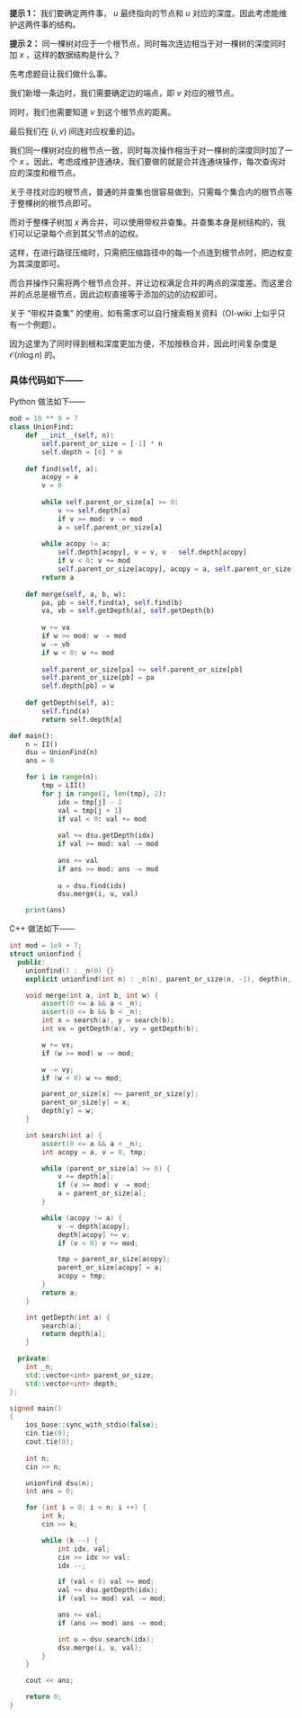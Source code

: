 **提示 1：** 我们要确定两件事， $u$ 最终指向的节点和 $u$ 对应的深度。因此考虑能维护这两件事的结构。

**提示 2：** 同一棵树对应于一个根节点，同时每次连边相当于对一棵树的深度同时加 $x$ ，这样的数据结构是什么？

先考虑题目让我们做什么事。

我们新增一条边时，我们需要确定边的端点，即 $v$ 对应的根节点。

同时，我们也需要知道 $v$ 到这个根节点的距离。

最后我们在 $(i,v)$ 间连对应权重的边。

我们同一棵树对应的根节点一致，同时每次操作相当于对一棵树的深度同时加了一个 $x$ 。因此，考虑成维护连通块，我们要做的就是合并连通块操作，每次查询对应的深度和根节点。

关于寻找对应的根节点，普通的并查集也很容易做到，只需每个集合内的根节点等于整棵树的根节点即可。

而对于整棵子树加 $x$ 再合并，可以使用带权并查集。并查集本身是树结构的，我们可以记录每个点到其父节点的边权。

这样，在进行路径压缩时，只需把压缩路径中的每一个点连到根节点时，把边权变为其深度即可。

而合并操作只需将两个根节点合并，并让边权满足合并的两点的深度差。而这里合并的点总是根节点，因此边权直接等于添加的边的边权即可。

关于 “带权并查集” 的使用，如有需求可以自行搜索相关资料（OI-wiki 上似乎只有一个例题）。

因为这里为了同时得到根和深度更加方便，不加按秩合并，因此时间复杂度是 $\mathcal{O}(n\log n)$ 的。

### 具体代码如下——

Python 做法如下——

```Python []
mod = 10 ** 9 + 7
class UnionFind:
    def __init__(self, n):
        self.parent_or_size = [-1] * n
        self.depth = [0] * n
 
    def find(self, a):
        acopy = a
        v = 0
        
        while self.parent_or_size[a] >= 0:
            v += self.depth[a]
            if v >= mod: v -= mod
            a = self.parent_or_size[a]
        
        while acopy != a:
            self.depth[acopy], v = v, v - self.depth[acopy]
            if v < 0: v += mod
            self.parent_or_size[acopy], acopy = a, self.parent_or_size[acopy]
        return a
 
    def merge(self, a, b, w):
        pa, pb = self.find(a), self.find(b)
        va, vb = self.getDepth(a), self.getDepth(b)
        
        w += va
        if w >= mod: w -= mod
        w -= vb
        if w < 0: w += mod
        
        self.parent_or_size[pa] += self.parent_or_size[pb]
        self.parent_or_size[pb] = pa
        self.depth[pb] = w
 
    def getDepth(self, a):
        self.find(a)
        return self.depth[a]

def main():
    n = II()
    dsu = UnionFind(n)
    ans = 0

    for i in range(n):
        tmp = LII()
        for j in range(1, len(tmp), 2):
            idx = tmp[j] - 1
            val = tmp[j + 1]
            if val < 0: val += mod
            
            val += dsu.getDepth(idx)
            if val >= mod: val -= mod
            
            ans += val
            if ans >= mod: ans -= mod
            
            u = dsu.find(idx)
            dsu.merge(i, u, val)

    print(ans)
```

C++ 做法如下——

```cpp []
int mod = 1e9 + 7;
struct unionfind {
  public:
    unionfind() : _n(0) {}
    explicit unionfind(int n) : _n(n), parent_or_size(n, -1), depth(n, 0) {}

    void merge(int a, int b, int w) {
        assert(0 <= a && a < _n);
        assert(0 <= b && b < _n);
        int x = search(a), y = search(b);
        int vx = getDepth(a), vy = getDepth(b);

        w += vx;
        if (w >= mod) w -= mod;

        w -= vy;
        if (w < 0) w += mod;

        parent_or_size[x] += parent_or_size[y];
        parent_or_size[y] = x;
        depth[y] = w;
    }

    int search(int a) {
        assert(0 <= a && a < _n);
        int acopy = a, v = 0, tmp;

        while (parent_or_size[a] >= 0) {
            v += depth[a];
            if (v >= mod) v -= mod;
            a = parent_or_size[a];
        }

        while (acopy != a) {
            v -= depth[acopy];
            depth[acopy] += v;
            if (v < 0) v += mod;

            tmp = parent_or_size[acopy];
            parent_or_size[acopy] = a;
            acopy = tmp;
        }
        return a;
    }

    int getDepth(int a) {
        search(a);
        return depth[a];
    }

  private:
    int _n;
    std::vector<int> parent_or_size;
    std::vector<int> depth;
};

signed main()
{
    ios_base::sync_with_stdio(false);
    cin.tie(0);
    cout.tie(0);
    
    int n;
    cin >> n;

    unionfind dsu(n);
    int ans = 0;

    for (int i = 0; i < n; i ++) {
        int k;
        cin >> k;

        while (k --) {
            int idx, val;
            cin >> idx >> val;
            idx --;

            if (val < 0) val += mod;
            val += dsu.getDepth(idx);
            if (val >= mod) val -= mod;

            ans += val;
            if (ans >= mod) ans -= mod;

            int u = dsu.search(idx);
            dsu.merge(i, u, val);
        }
    }

    cout << ans;

    return 0;
}
``` 